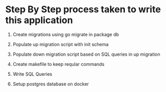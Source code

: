 # Step By Step process taken to write this application

1. Create migrations using go migrate in package db
2. Populate up migration script with init schema
3. Populate down migration script based on SQL queries in up migration

3. Create makefile to keep reqular commands
4. Write SQL Queries
5. Setup postgres database on docker